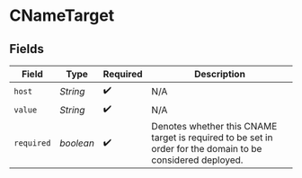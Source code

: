 # CNameTarget


## Fields

| Field                                                                                                       | Type                                                                                                        | Required                                                                                                    | Description                                                                                                 |
| ----------------------------------------------------------------------------------------------------------- | ----------------------------------------------------------------------------------------------------------- | ----------------------------------------------------------------------------------------------------------- | ----------------------------------------------------------------------------------------------------------- |
| `host`                                                                                                      | *String*                                                                                                    | :heavy_check_mark:                                                                                          | N/A                                                                                                         |
| `value`                                                                                                     | *String*                                                                                                    | :heavy_check_mark:                                                                                          | N/A                                                                                                         |
| `required`                                                                                                  | *boolean*                                                                                                   | :heavy_check_mark:                                                                                          | Denotes whether this CNAME target is required to be set in order for the domain to be considered deployed.<br/> |
